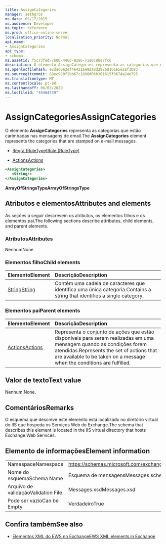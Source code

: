 ```yaml
---
title: AssignCategories
manager: sethgros
ms.date: 09/17/2015
ms.audience: Developer
ms.topic: reference
ms.prod: office-online-server
localization_priority: Normal
api_name:
- AssignCategories
api_type:
- schema
ms.assetid: f5c73fed-7b00-446d-8296-71a0c86e7fc6
description: O elemento AssignCategories representa as categorias que estão carimbadas nas mensagens de email.
ms.openlocfilehash: e2dad0e2ef46421ae92a0d2826d161e5e2af3b93
ms.sourcegitcommit: 88ec988f2bb67c1866d06b361615f3674a24e795
ms.translationtype: MT
ms.contentlocale: pt-BR
ms.lasthandoff: 06/03/2020
ms.locfileid: "44464739"
---
```

# <a name="assigncategories"></a><span data-ttu-id="cda00-103">AssignCategories</span><span class="sxs-lookup"><span data-stu-id="cda00-103">AssignCategories</span></span>

<span data-ttu-id="cda00-104">O elemento **AssignCategories** representa as categorias que estão carimbadas nas mensagens de email.</span><span class="sxs-lookup"><span data-stu-id="cda00-104">The **AssignCategories** element represents the categories that are stamped on e-mail messages.</span></span> 
  
- [<span data-ttu-id="cda00-105">Regra (RuleType)</span><span class="sxs-lookup"><span data-stu-id="cda00-105">Rule (RuleType)</span></span>](rule-ruletype.md)
  
- [<span data-ttu-id="cda00-106">Actions</span><span class="sxs-lookup"><span data-stu-id="cda00-106">Actions</span></span>](actions.md)
  
```XML
<AssignCategories>
   <String/>
</AssignCategories>
```

 <span data-ttu-id="cda00-107">**ArrayOfStringsType**</span><span class="sxs-lookup"><span data-stu-id="cda00-107">**ArrayOfStringsType**</span></span>
## <a name="attributes-and-elements"></a><span data-ttu-id="cda00-108">Atributos e elementos</span><span class="sxs-lookup"><span data-stu-id="cda00-108">Attributes and elements</span></span>

<span data-ttu-id="cda00-109">As seções a seguir descrevem os atributos, os elementos filhos e os elementos pai.</span><span class="sxs-lookup"><span data-stu-id="cda00-109">The following sections describe attributes, child elements, and parent elements.</span></span>
  
### <a name="attributes"></a><span data-ttu-id="cda00-110">Atributos</span><span class="sxs-lookup"><span data-stu-id="cda00-110">Attributes</span></span>

<span data-ttu-id="cda00-111">Nenhum</span><span class="sxs-lookup"><span data-stu-id="cda00-111">None.</span></span>
  
### <a name="child-elements"></a><span data-ttu-id="cda00-112">Elementos filho</span><span class="sxs-lookup"><span data-stu-id="cda00-112">Child elements</span></span>

|<span data-ttu-id="cda00-113">**Elemento**</span><span class="sxs-lookup"><span data-stu-id="cda00-113">**Element**</span></span>|<span data-ttu-id="cda00-114">**Descrição**</span><span class="sxs-lookup"><span data-stu-id="cda00-114">**Description**</span></span>|
|:-----|:-----|
|[<span data-ttu-id="cda00-115">String</span><span class="sxs-lookup"><span data-stu-id="cda00-115">String</span></span>](string.md) <br/> |<span data-ttu-id="cda00-116">Contém uma cadeia de caracteres que identifica uma única categoria.</span><span class="sxs-lookup"><span data-stu-id="cda00-116">Contains a string that identifies a single category.</span></span>  <br/> |
   
### <a name="parent-elements"></a><span data-ttu-id="cda00-117">Elementos pai</span><span class="sxs-lookup"><span data-stu-id="cda00-117">Parent elements</span></span>

|<span data-ttu-id="cda00-118">**Elemento**</span><span class="sxs-lookup"><span data-stu-id="cda00-118">**Element**</span></span>|<span data-ttu-id="cda00-119">**Descrição**</span><span class="sxs-lookup"><span data-stu-id="cda00-119">**Description**</span></span>|
|:-----|:-----|
|[<span data-ttu-id="cda00-120">Actions</span><span class="sxs-lookup"><span data-stu-id="cda00-120">Actions</span></span>](actions.md) <br/> |<span data-ttu-id="cda00-121">Representa o conjunto de ações que estão disponíveis para serem realizadas em uma mensagem quando as condições forem atendidas.</span><span class="sxs-lookup"><span data-stu-id="cda00-121">Represents the set of actions that are available to be taken on a message when the conditions are fulfilled.</span></span>  <br/> |
   
## <a name="text-value"></a><span data-ttu-id="cda00-122">Valor de texto</span><span class="sxs-lookup"><span data-stu-id="cda00-122">Text value</span></span>

<span data-ttu-id="cda00-123">Nenhum.</span><span class="sxs-lookup"><span data-stu-id="cda00-123">None.</span></span>
  
## <a name="remarks"></a><span data-ttu-id="cda00-124">Comentários</span><span class="sxs-lookup"><span data-stu-id="cda00-124">Remarks</span></span>

<span data-ttu-id="cda00-125">O esquema que descreve este elemento está localizado no diretório virtual do IIS que hospeda os Serviços Web do Exchange.</span><span class="sxs-lookup"><span data-stu-id="cda00-125">The schema that describes this element is located in the IIS virtual directory that hosts Exchange Web Services.</span></span>
  
## <a name="element-information"></a><span data-ttu-id="cda00-126">Elemento de informações</span><span class="sxs-lookup"><span data-stu-id="cda00-126">Element information</span></span>

|||
|:-----|:-----|
|<span data-ttu-id="cda00-127">Namespace</span><span class="sxs-lookup"><span data-stu-id="cda00-127">Namespace</span></span>  <br/> |https://schemas.microsoft.com/exchange/services/2006/messages  <br/> |
|<span data-ttu-id="cda00-128">Nome do esquema</span><span class="sxs-lookup"><span data-stu-id="cda00-128">Schema Name</span></span>  <br/> |<span data-ttu-id="cda00-129">Esquema de mensagens</span><span class="sxs-lookup"><span data-stu-id="cda00-129">Messages schema</span></span>  <br/> |
|<span data-ttu-id="cda00-130">Arquivo de validação</span><span class="sxs-lookup"><span data-stu-id="cda00-130">Validation File</span></span>  <br/> |<span data-ttu-id="cda00-131">Messages.xsd</span><span class="sxs-lookup"><span data-stu-id="cda00-131">Messages.xsd</span></span>  <br/> |
|<span data-ttu-id="cda00-132">Pode ser vazio</span><span class="sxs-lookup"><span data-stu-id="cda00-132">Can be Empty</span></span>  <br/> |<span data-ttu-id="cda00-133">Verdadeiro</span><span class="sxs-lookup"><span data-stu-id="cda00-133">True</span></span>  <br/> |
   
## <a name="see-also"></a><span data-ttu-id="cda00-134">Confira também</span><span class="sxs-lookup"><span data-stu-id="cda00-134">See also</span></span>

- [<span data-ttu-id="cda00-135">Elementos XML do EWS no Exchange</span><span class="sxs-lookup"><span data-stu-id="cda00-135">EWS XML elements in Exchange</span></span>](ews-xml-elements-in-exchange.md)

